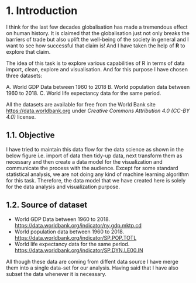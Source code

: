 # **1. Introduction**

I think for the last few decades globalisation has made a tremendous effect on human history. It is claimed that the globalisation just not only breaks the barriers of trade but also uplift the well-being of the society in general and I want to see how successful that claim is! And I have taken the help of **R** to explore that claim.

The idea of this task is to explore various capabilities of R in terms of data import, clean, explore and visualisation. And for this purpose I have chosen three datasets:

A.	World GDP Data between 1960 to 2018
B.	World population data between 1960 to 2018.
C.  World life expectancy data for the same period.

All the datasets are available for free from the World Bank site <https://data.worldbank.org> under *Creative Commons Attribution 4.0 (CC-BY 4.0)* license. 



## **1.1. Objective**

I have tried to maintain this data flow for the data science as shown in the below figure i.e. import of data then tidy-up data, next transform them as necessary and then create a data model for the visualization and communicate the process with the audience. Except for some standard statistical analysis, we are not doing any kind of machine learning algorithm for this task. Therefore, the data model that we have created here is solely for the data analysis and visualization purpose.


## **1.2.	Source of dataset**
* World GDP Data between 1960 to 2018.                   https://data.worldbank.org/indicator/ny.gdp.mktp.cd 
* World population data between 1960 to 2018.            https://data.worldbank.org/indicator/SP.POP.TOTL
* World life expectancy data for the same period.        https://data.worldbank.org/indicator/SP.DYN.LE00.IN

All though these data are coming from diffent data source I have merge them into a single data-set for our analysis. Having said that I have also subset the data whenever it is necessary.  
